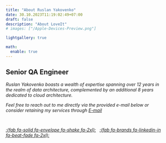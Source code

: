 ```yaml
---
title: "About Ruslan Yakovenko"
date: 30.10.2023T11:19:02:49+07:00
draft: false
description: "About LoveIt"
# images: ["/Apple-Devices-Preview.png"]

lightgallery: true

math:
  enable: true
---
```


## Senior QA Engineer ##
*Ruslan Yakovenko boasts a wealth of expertise spanning over 12 years in the realm of data architecture, complemented by an additional 8 years dedicated to cloud architecture.*

*Feel free to reach out to me directly via the provided e-mail below or consider retaining my services through [E-mail](ruslan@yakovenko.org)* 

&nbsp;

*[:(fab fa-solid fa-envelope fa-shake fa-2xl):](mailto:yak_rusl@yahoo.com)*&nbsp;&nbsp;
*[:(fab fa-brands fa-linkedin-in fa-beat-fade fa-2xl):](https://www.linkedin.com/in/ruslan-yakovenko-85a66674/)*&nbsp;&nbsp;


